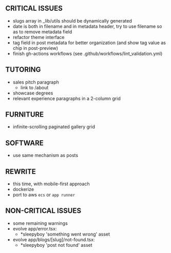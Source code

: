 ## CRITICAL ISSUES
- slugs array in _lib/utils should be dynamically generated
- date is both in filename and in metadata header, try to use filename so as to remove metadata field
- refactor theme interface
- tag field in post metadata for better organization (and show tag value as chip in post-preview)
- finish gh-actions workflows (see .github/workflows/lint_validation.yml)

## TUTORING
- sales pitch paragraph
  - link to /about
- showcase degrees
- relevant experience paragraphs in a 2-column grid

## FURNITURE
- infinite-scrolling paginated gallery grid

## SOFTWARE
- use same mechanism as posts

## REWRITE
- this time, with mobile-first approach
- dockerize
- port to aws `ecs` or `app runner`

## NON-CRITICAL ISSUES
- some remaining warnings
- evolve app/error.tsx:
  - *sleepyboy 'something went wrong' asset
- evolve app/blogs/[slug]/not-found.tsx:
  - *sleepyboy 'post not found' asset